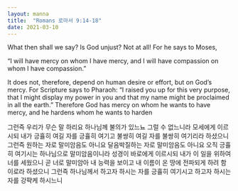 ```yaml
---
layout: manna
title:  "Romans 로마서 9:14-18"
date: 2021-03-10
---
```

What then shall we say? Is God unjust? Not at all! For he says to Moses,

“I will have mercy on whom I have mercy,
and I will have compassion on whom I have compassion.”

It does not, therefore, depend on human desire or effort, but on God’s mercy. For Scripture says to Pharaoh: “I raised you up for this very purpose, that I might display my power in you and that my name might be proclaimed in all the earth.” Therefore God has mercy on whom he wants to have mercy, and he hardens whom he wants to harden

그런즉 우리가 무슨 말 하리요 하나님께 불의가 있느뇨 그럴 수 없느니라 모세에게 이르시되 내가 긍휼히 여길 자를 긍휼히 여기고 불쌍히 여길 자를 불쌍히 여기리라 하셨으니 그런즉 원하는 자로 말미암음도 아니요 달음박질하는 자로 말미암음도 아니요 오직 긍휼히 여기시는 하나님으로 말미암음이니라 성경이 바로에게 이르시되 내가 이 일을 위하여 너를 세웠으니 곧 너로 말미암아 내 능력을 보이고 내 이름이 온 땅에 전파되게 하려 함이로라 하셨으니 그런즉 하나님께서 하고자 하시는 자를 긍휼히 여기시고 하고자 하시는 자를 강퍅케 하시느니
